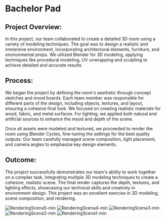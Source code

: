 # Bachelor Pad

## Project Overview:
In this project, our team collaborated to create a detailed 3D room using a variety of modeling techniques. The goal was to design a realistic and immersive environment, incorporating architectural elements, furniture, and environmental props. We utilized Blender for 3D modeling, applying techniques like procedural modeling, UV unwrapping and sculpting to achieve detailed and accurate results.

## Process:
We began the project by defining the room's aesthetic through concept sketches and mood boards. Each team member was responsible for different parts of the design, including objects, textures, and layout, ensuring a cohesive final look. We focused on creating realistic materials for wood, fabric, and metal surfaces. For lighting, we applied both natural and artificial sources to enhance the mood and depth of the scene.

Once all assets were modeled and textured, we proceeded to render the room using Blender Cycles, fine-tuning the settings for the best quality outputs. Our team carefully managed scene composition, light placement, and camera angles to emphasize key design elements.

## Outcome:
The project successfully demonstrates our team's ability to work together on a complex task, integrating multiple 3D modeling techniques to create a cohesive, realistic scene. The final render captures the depth, textures, and lighting effects, showcasing our technical skills and creativity in environment design. This project was an excellent exercise in 3D modeling, scene composition, and rendering.

![RenderingScena5-min](https://github.com/user-attachments/assets/1ef81acc-63e1-4520-a265-66d05fed138f)
![RenderingScena4-min](https://github.com/user-attachments/assets/b4fd92c7-7e6f-4ba6-9613-0c1d658a0b6e)
![RenderingScena3-min](https://github.com/user-attachments/assets/6a943f5c-021c-403d-9193-4f992a4c8f55)
![RenderingScena2-min](https://github.com/user-attachments/assets/271551d1-e009-463c-91b4-6e8b3e1bc20e)
![RenderingScena1-min](https://github.com/user-attachments/assets/c258b4d5-74e6-4852-a7b5-cf7e88cc9739)
